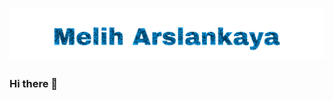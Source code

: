<h1 align="center">
  <img src="https://github.com/meliharslankaya/meliharslankaya/blob/main/Melih%20Arslankaya.svg" alt="Melih Arslankaya" />
</h1>


### Hi there 👋



<!--
**meliharslankaya/meliharslankaya** is a ✨ _special_ ✨ repository because its `README.md` (this file) appears on your GitHub profile.

Here are some ideas to get you started:

- 🔭 I’m currently working on ...
- 🌱 I’m currently learning ...
- 👯 I’m looking to collaborate on ...
- 🤔 I’m looking for help with ...
- 💬 Ask me about ...
- 📫 How to reach me: ...
- 😄 Pronouns: ...
- ⚡ Fun fact: ...
-->
